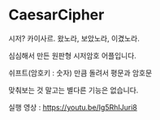 # CaesarCipher
 시저? 카이사르. 왔노라, 보았노라, 이겼노라.

심심해서 만든 원판형 시저암호 어플입니다.

쉬프트(암호키 : 숫자) 만큼 돌려서 평문과 암호문

맞춰보는 것 말고는 별다른 기능은 없습니다.


실행 영상 : https://youtu.be/Ig5RhIJuri8
